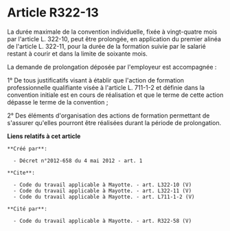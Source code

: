 # Article R322-13

La durée maximale de la convention individuelle, fixée à vingt-quatre mois par l'article L. 322-10, peut être prolongée, en
application du premier alinéa de l'article L. 322-11, pour la durée de la formation suivie par le salarié restant à courir et
dans la limite de soixante mois. 

La demande de prolongation déposée par l'employeur est accompagnée : 

1° De tous justificatifs visant à établir que l'action de formation professionnelle qualifiante visée à l'article L. 711-1-2
et définie dans la convention initiale est en cours de réalisation et que le terme de cette action dépasse le terme de la
convention ; 

2° Des éléments d'organisation des actions de formation permettant de s'assurer qu'elles pourront être réalisées durant la
période de prolongation.

**Liens relatifs à cet article**

	**Créé par**:

	  - Décret n°2012-658 du 4 mai 2012 - art. 1

	**Cite**:

	  - Code du travail applicable à Mayotte. - art. L322-10 (V)
	  - Code du travail applicable à Mayotte. - art. L322-11 (V)
	  - Code du travail applicable à Mayotte. - art. L711-1-2 (V)

	**Cité par**:

	  - Code du travail applicable à Mayotte. - art. R322-58 (V)
